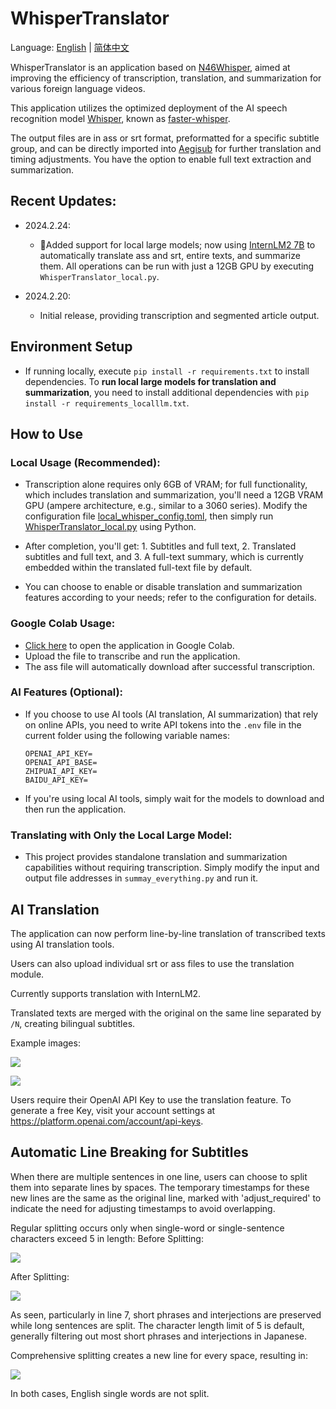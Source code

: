 # WhisperTranslator

Language: [English](./README.md) | [简体中文](./README_CN.md)

WhisperTranslator is an application based on [N46Whisper](https://github.com/Ayanaminn/N46Whisper), aimed at improving the efficiency of transcription, translation, and summarization for various foreign language videos.

This application utilizes the optimized deployment of the AI speech recognition model [Whisper](https://github.com/openai/whisper), known as [faster-whisper](https://github.com/guillaumekln/faster-whisper).

The output files are in ass or srt format, preformatted for a specific subtitle group, and can be directly imported into [Aegisub](https://github.com/Aegisub/Aegisub) for further translation and timing adjustments. You have the option to enable full text extraction and summarization.

## Recent Updates:

- 2024.2.24:
  - 🤗Added support for local large models; now using [InternLM2 7B](https://github.com/InternLM/InternLM) to automatically translate ass and srt, entire texts, and summarize them. All operations can be run with just a 12GB GPU by executing `WhisperTranslator_local.py`.

- 2024.2.20:
  * Initial release, providing transcription and segmented article output.

## Environment Setup

- If running locally, execute `pip install -r requirements.txt` to install dependencies. To **run local large models for translation and summarization**, you need to install additional dependencies with `pip install -r requirements_localllm.txt`.

## How to Use

### Local Usage (Recommended):

- Transcription alone requires only 6GB of VRAM; for full functionality, which includes translation and summarization, you'll need a 12GB VRAM GPU (ampere architecture, e.g., similar to a 3060 series). Modify the configuration file [local_whisper_config.toml](local_whisper_config.toml), then simply run [WhisperTranslator_local.py](WhisperTranslator_local.py) using Python.

- After completion, you'll get: 1. Subtitles and full text, 2. Translated subtitles and full text, and 3. A full-text summary, which is currently embedded within the translated full-text file by default.

- You can choose to enable or disable translation and summarization features according to your needs; refer to the configuration for details.

### Google Colab Usage:

- [Click here](https://colab.research.google.com/github/sanbuphy/WhisperTranslator/blob/main/WhisperTranslator_colab.ipynb) to open the application in Google Colab.
- Upload the file to transcribe and run the application.
- The ass file will automatically download after successful transcription.

### AI Features (Optional):

- If you choose to use AI tools (AI translation, AI summarization) that rely on online APIs, you need to write API tokens into the `.env` file in the current folder using the following variable names:
    ```
    OPENAI_API_KEY=
    OPENAI_API_BASE=
    ZHIPUAI_API_KEY=
    BAIDU_API_KEY=
    ```

- If you're using local AI tools, simply wait for the models to download and then run the application.

### Translating with Only the Local Large Model:

- This project provides standalone translation and summarization capabilities without requiring transcription. Simply modify the input and output file addresses in `summay_everything.py` and run it.

## AI Translation

The application can now perform line-by-line translation of transcribed texts using AI translation tools.

Users can also upload individual srt or ass files to use the translation module.

Currently supports translation with InternLM2.

Translated texts are merged with the original on the same line separated by `/N`, creating bilingual subtitles.

Example images: 

[![](https://user-images.githubusercontent.com/49441654/224525469-18a43cbc-33b9-4b2f-b7ca-7ae0c1865b17.png)](https://user-images.githubusercontent.com/49441654/224525469-18a43cbc-33b9-4b2f-b783-7ae0c1865b17.png)

[![](https://user-images.githubusercontent.com/49441654/224525526-51e2123c-6e1c-427c-8d67-9ccd4a7e6630.png)](https://user-images.githubusercontent.com/49441654/224525526-51e2123c-6e1c-427c-8d67-9ccd4a7e6630.png)

Users require their OpenAI API Key to use the translation feature. To generate a free Key, visit your account settings at https://platform.openai.com/account/api-keys.

## Automatic Line Breaking for Subtitles

When there are multiple sentences in one line, users can choose to split them into separate lines by spaces. The temporary timestamps for these new lines are the same as the original line, marked with 'adjust_required' to indicate the need for adjusting timestamps to avoid overlapping.

Regular splitting occurs only when single-word or single-sentence characters exceed 5 in length:
Before Splitting:

[![](https://user-images.githubusercontent.com/49441654/225230578-2977511d-324f-463f-b783-fa9251df8e9f.PNG)](https://user-images.githubusercontent.com/49441654/225230578-2977511d-324f-463f-b783-fa9251df8e9f.PNG)

After Splitting:

[![](https://user-images.githubusercontent.com/49441654/225230645-efe8b26a-3392-4234-ad3f-f9b8d4e95d10.PNG)](https://user-images.githubusercontent.com/49441654/225230645-efe8b26a-3392-4234-ad3f-f9b8d4e95d10.PNG)

As seen, particularly in line 7, short phrases and interjections are preserved while long sentences are split. The character length limit of 5 is default, generally filtering out most short phrases and interjections in Japanese.

Comprehensive splitting creates a new line for every space, resulting in:

[![](https://user-images.githubusercontent.com/49441654/225231063-3e60561b-a821-4c61-8c8e-4ce53e6c1a12.PNG)](https://user-images.githubusercontent.com/49441654/225231063-3e60561b-a821-4c61-8c8e-4ce53e6c1a12.PNG)

In both cases, English single words are not split.